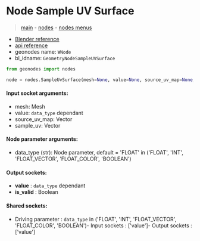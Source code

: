 # Node Sample UV Surface

> [main](../structure.md) - [nodes](nodes.md) - [nodes menus](nodes_menus.md)

- [Blender reference](https://docs.blender.org/manual/en/latest/modeling/geometry_nodes/mesh/sample_uv_surface.html)
- [api reference](https://docs.blender.org/api/current/bpy.types.GeometryNodeSampleUVSurface.html)
- geonodes name: `WNode`
- bl_idname: `GeometryNodeSampleUVSurface`

```python
from geonodes import nodes

node = nodes.SampleUvSurface(mesh=None, value=None, source_uv_map=None, sample_uv=None, data_type='FLOAT')
```

#### Input socket arguments:

- mesh: Mesh
- value: `data_type` dependant
- source_uv_map: Vector
- sample_uv: Vector

#### Node parameter arguments:

- data_type (str): Node parameter, default = 'FLOAT' in ('FLOAT', 'INT', 'FLOAT_VECTOR', 'FLOAT_COLOR', 'BOOLEAN')

#### Output sockets:

- **value** : ``data_type`` dependant
- **is_valid** : Boolean

#### Shared sockets:

- Driving parameter : ``data_type`` in ('FLOAT', 'INT', 'FLOAT_VECTOR', 'FLOAT_COLOR', 'BOOLEAN')- Input sockets  : ['value']- Output sockets : ['value']